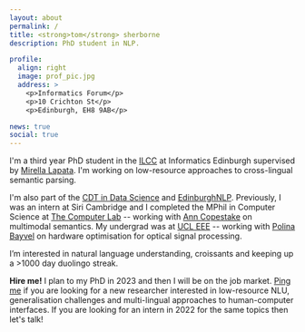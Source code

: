 ```yaml
---
layout: about
permalink: /
title: <strong>tom</strong> sherborne
description: PhD student in NLP.

profile:
  align: right
  image: prof_pic.jpg
  address: >
    <p>Informatics Forum</p>
    <p>10 Crichton St</p>
    <p>Edinburgh, EH8 9AB</p>

news: true
social: true
---
```


I'm a third year PhD student in the [ILCC](http://web.inf.ed.ac.uk/ilcc) at Informatics Edinburgh supervised by [Mirella Lapata](http://homepages.inf.ed.ac.uk/mlap/index.php?page=index). I'm working on low-resource approaches to cross-lingual semantic parsing. 

I'm also part of the [CDT in Data Science](http://datascience.inf.ed.ac.uk) and [EdinburghNLP](https://edinburghnlp.inf.ed.ac.uk/). Previously, I was an intern at Siri Cambridge and I completed the MPhil in Computer Science at [The Computer Lab](https://www.cst.cam.ac.uk) -- working with [Ann Copestake](https://www.cl.cam.ac.uk/~aac10/) on multimodal semantics. My undergrad was at [UCL EEE](https://www.ucl.ac.uk/electronic-electrical-engineering/) -- working with [Polina Bayvel](https://www.ucl.ac.uk/electronic-electrical-engineering/people/prof-polina-bayvel) on hardware optimisation for optical signal processing.

I’m interested in natural language understanding, croissants and keeping up a >1000 day duolingo streak. 

__Hire me!__   I plan to my PhD in 2023 and then I will be on the job market. [Ping me](mailto:tom.sherborne@ed.ac.uk) if you are looking for a new researcher interested in low-resource NLU, generalisation challenges and multi-lingual approaches to human-computer interfaces. If you are looking for an intern in 2022 for the same topics then let's talk!
